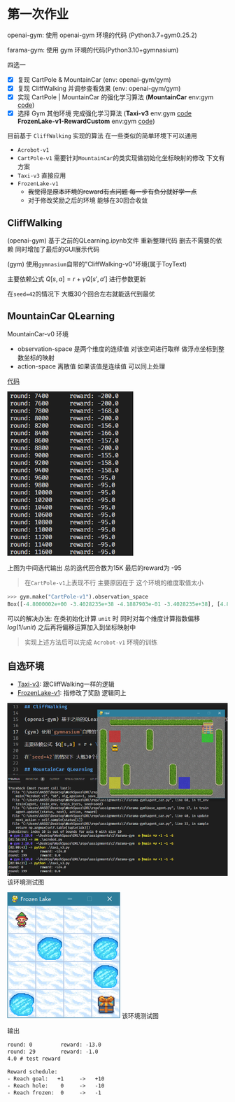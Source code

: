 # 第一次作业

openai-gym: 使用 openai-gym 环境的代码 (Python3.7+gym0.25.2)

farama-gym: 使用 gym 环境的代码(Python3.10+gymnasium)

四选一
- [x] 复现 CartPole & MountainCar (env: openai-gym/gym)
- [x] 复现 CliffWalking 并调参查看效果 (env: openai-gym/gym)
- [x] 实现 CartPole | MountainCar 的强化学习算法 (**MountainCar** env:gym [code](./farama-gym/agent_car.py))
- [x] 选择 Gym 其他环境 完成强化学习算法 (**Taxi-v3** env:gym [code](farama-gym/taxi_v3.py) **FrozenLake-v1-RewardCustom** env:gym [code](farama-gym/FrozenLakeV2.py))

目前基于 `CliffWalking` 实现的算法 在一些类似的简单环境下可以通用
- `Acrobot-v1`
- `CartPole-v1` 需要针对`MountainCar`的类实现做初始化坐标映射的修改 下文有方案
- `Taxi-v3` 直接应用
- `FrozenLake-v1`
  - ~~我觉得是原本环境的reward有点问题 每一步有负分就好学一点~~
  - 对于修改奖励之后的环境 能够在30回合收敛

## CliffWalking

(openai-gym) 基于之前的QLearning.ipynb文件 重新整理代码 删去不需要的依赖 同时增加了最后的GUI展示代码

(gym) 使用`gymnasium`自带的"CliffWalking-v0"坏境(属于ToyText)

主要依赖公式 $Q[s,a] = r + \gamma Q[s', a']$ 进行参数更新

在`seed=42`的情况下 大概30个回合左右就能迭代到最优

## MountainCar QLearning

MountainCar-v0 环境
- observation-space 是两个维度的连续值 对该空间进行取样 做浮点坐标到整数坐标的映射
- action-space 离散值 如果该值是连续值 可以同上处理

[代码](farama-gym/agent_car.py)

![mc_n95](mc-QL-seed82.png)

上图为中间迭代输出 总的迭代回合数为15K 最后的reward为 -95

> 在`CartPole-v1`上表现不行 主要原因在于 这个环境的维度取值太小

```python
>>> gym.make("CartPole-v1").observation_space
Box([-4.8000002e+00 -3.4028235e+38 -4.1887903e-01 -3.4028235e+38], [4.8000002e+00 3.4028235e+38 4.1887903e-01 3.4028235e+38], (4,), float32)
```

可以的解决办法: 在类初始化计算 `unit` 时 同时对每个维度计算指数偏移 $log(1/unit)$ 之后再将偏移运算加入到坐标映射中

> 实现上述方法后可以完成 `Acrobot-v1` 环境的训练

## 自选环境

- [Taxi-v3](farama-gym/taxi_v3.py): 跟CliffWalking一样的逻辑
- [FrozenLake-v1](farama-gym/FrozenLakeV2.py): 指修改了奖励 逻辑同上

![Taxiv3](Taxi-v3-test.png)
该环境测试图

![FronzenLakev1](FrozenLake-v1-Custom.png)
该环境测试图

输出
```
round: 0         reward: -13.0
round: 29        reward: -1.0
4.0 # test reward
```

```
Reward schedule:
- Reach goal:   +1     ->   +10
- Reach hole:    0     ->   -10
- Reach frozen:  0     ->   -1
```